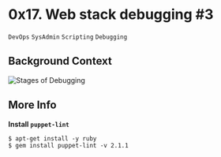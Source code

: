 # 0x17. Web stack debugging #3
`DevOps` `SysAdmin` `Scripting` `Debugging`

## Background Context
![Stages of Debugging](https://s3.amazonaws.com/intranet-projects-files/holbertonschool-sysadmin_devops/293/d42WuBh.png)

## More Info
**Install `puppet-lint`**
```
$ apt-get install -y ruby
$ gem install puppet-lint -v 2.1.1
```
